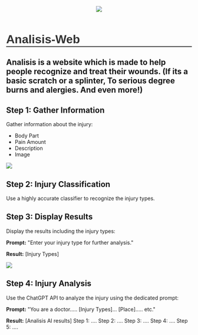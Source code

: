 <header>
  <img src="https://media.discordapp.net/attachments/735810937348423730/1116740681667461221/logo.png?width=810&height=405">
</header>
<h1 style="font-family: Arial, sans-serif; font-size: 32px; color: #333; border-bottom: 2px solid #333;">Analisis-Web</h1>
  <h2> Analisis is a website which is made to help people recognize and treat their wounds.
  (If its a basic scratch or a splinter, To serious degree burns and alergies. And even more!)</h2>
  
   <div>
       <h2>Step 1: Gather Information</h2>
  </details>
       <p>Gather information about the injury:</p>
       <ul>
           <li>Body Part</li>
           <li>Pain Amount</li>
           <li>Description</li>
           <li>Image</li>
       </ul>
   </details>
<img src="https://media.discordapp.net/attachments/735810937348423730/1116740756535775263/image.png?width=810&height=454">
   </div>
   <div>
       <h2>Step 2: Injury Classification</h2>
   </details>
       <p>Use a highly accurate classifier to recognize the injury types.</p>
   </details>

   </div>
   <div>
       <h2>Step 3: Display Results</h2>
     </details>
       <p>Display the results including the injury types:</p>
       <p><strong>Prompt:</strong> "Enter your injury type for further analysis."</p>
       <p><strong>Result:</strong> [Injury Types]</p>
     </details>
   </div>
   <img src="https://media.discordapp.net/attachments/735810937348423730/1116740824714203236/image.png?width=810&height=452">
   <div>
       <h2>Step 4: Injury Analysis</h2>
    </details>
       <p>Use the ChatGPT API to analyze the injury using the dedicated prompt:</p>
       <p><strong>Prompt:</strong> "You are a doctor..... [Injury Types]... [Place]..... etc."</p>
       <p><strong>Result:</strong> [Analisis AI results]
Step 1: ....
Step 2: ....
Step 3: ....
Step 4: ....
Step 5: ....</p>
     </details>
   </div>
